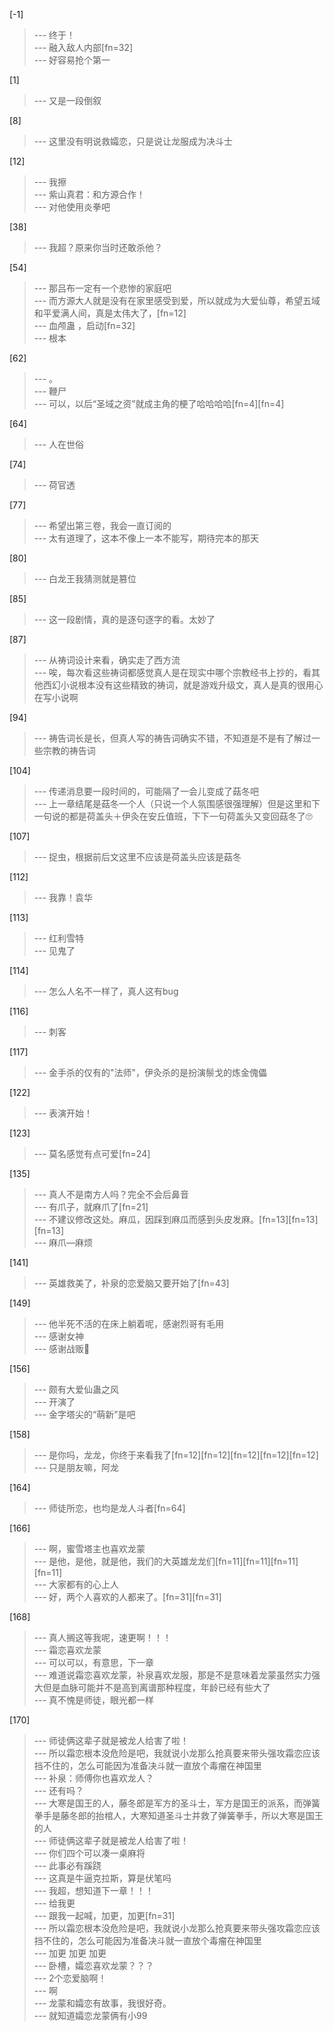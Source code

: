 
[-1] 
>--- 终于！<br>
>--- 融入敌人内部[fn=32]<br>
>--- 好容易抢个第一<br>

[1] 
>--- 又是一段倒叙<br>

[8] 
>--- 这里没有明说救孀恋，只是说让龙服成为决斗士<br>

[12] 
>--- 我擦<br>
>--- 紫山真君：和方源合作！<br>
>--- 对他使用炎拳吧<br>

[38] 
>--- 我超？原来你当时还敢杀他？<br>

[54] 
>--- 那吕布一定有一个悲惨的家庭吧<br>
>--- 而方源大人就是没有在家里感受到爱，所以就成为大爱仙尊，希望五域和平爱满人间，真是太伟大了，[fn=12]<br>
>--- 血颅蛊 ，启动[fn=32]<br>
>--- 根本<br>

[62] 
>--- 。<br>
>--- 鞭尸<br>
>--- 可以，以后“圣域之资”就成主角的梗了哈哈哈哈[fn=4][fn=4]<br>

[64] 
>--- 人在世俗<br>

[74] 
>--- 荷官透<br>

[77] 
>--- 希望出第三卷，我会一直订阅的<br>
>--- 太有道理了，这本不像上一本不能写，期待完本的那天<br>

[80] 
>--- 白龙王我猜测就是篡位<br>

[85] 
>--- 这一段剧情，真的是逐句逐字的看。太妙了<br>

[87] 
>--- 从祷词设计来看，确实走了西方流<br>
>--- 唉，每次看这些祷词都感觉真人是在现实中哪个宗教经书上抄的，看其他西幻小说根本没有这些精致的祷词，就是游戏升级文，真人是真的很用心在写小说啊<br>

[94] 
>--- 祷告词长是长，但真人写的祷告词确实不错，不知道是不是有了解过一些宗教的祷告词<br>

[104] 
>--- 传递消息要一段时间的，可能隔了一会儿变成了菇冬吧<br>
>--- 上一章结尾是菇冬一个人（只说一个人氛围感很强理解）但是这里和下一句说的都是荷盖头＋伊灸在安丘值班，下下一句荷盖头又变回菇冬了🙄<br>

[107] 
>--- 捉虫，根据前后文这里不应该是荷盖头应该是菇冬<br>

[112] 
>--- 我靠！袁华<br>

[113] 
>--- 红利雪特<br>
>--- 见鬼了<br>

[114] 
>--- 怎么人名不一样了，真人这有bug<br>

[116] 
>--- 刺客<br>

[117] 
>--- 金手杀的仅有的"法师"，伊灸杀的是扮演鬃戈的炼金傀儡<br>

[122] 
>--- 表演开始！<br>

[123] 
>--- 莫名感觉有点可爱[fn=24]<br>

[135] 
>--- 真人不是南方人吗？完全不会后鼻音<br>
>--- 有爪子，就麻爪了[fn=21]<br>
>--- 不建议修改这处。麻瓜，因踩到麻瓜而感到头皮发麻。[fn=13][fn=13][fn=13]<br>
>--- 麻爪—麻烦<br>

[141] 
>--- 英雄救美了，补泉的恋爱脑又要开始了[fn=43]<br>

[149] 
>--- 他半死不活的在床上躺着呢，感谢烈哥有毛用<br>
>--- 感谢女神<br>
>--- 感谢战贩🙏<br>

[156] 
>--- 颇有大爱仙蛊之风<br>
>--- 开演了<br>
>--- 金字塔尖的“萌新”是吧<br>

[158] 
>--- 是你吗，龙龙，你终于来看我了[fn=12][fn=12][fn=12][fn=12][fn=12]<br>
>--- 只是朋友嘛，阿龙<br>

[164] 
>--- 师徒所恋，也均是龙人斗者[fn=64]<br>

[166] 
>--- 啊，蜜雪塔主也喜欢龙蒙<br>
>--- 是他，是他，就是他，我们的大英雄龙龙们[fn=11][fn=11][fn=11][fn=11]<br>
>--- 大家都有的心上人<br>
>--- 好，两个人喜欢的人都来了。[fn=31][fn=31]<br>

[168] 
>--- 真人搁这等我呢，速更啊！！！<br>
>--- 霜恋喜欢龙蒙<br>
>--- 可以可以，有意思，下一章<br>
>--- 难道说霜恋喜欢龙蒙，补泉喜欢龙服，那是不是意味着龙蒙虽然实力强大但是血脉可能并不是高到离谱那种程度，年龄已经有些大了<br>
>--- 真不愧是师徒，眼光都一样<br>

[170] 
>--- 师徒俩这辈子就是被龙人给害了啦！<br>
>--- 所以霜恋根本没危险是吧，我就说小龙那么抢真要来带头强攻霜恋应该挡不住的，怎么可能因为准备决斗就一直放个毒瘤在神国里<br>
>--- 补泉：师傅你也喜欢龙人？<br>
>--- 还有吗？<br>
>--- 大寒是国王的人，藤冬郎是军方的圣斗士，军方是国王的派系，而弹簧拳手是藤冬郎的抬棺人，大寒知道圣斗士并救了弹簧拳手，所以大寒是国王的人<br>
>--- 师徒俩这辈子就是被龙人给害了啦！<br>
>--- 你们四个可以凑一桌麻将<br>
>--- 此事必有蹊跷<br>
>--- 这真是牛逼克拉斯，算是伏笔吗<br>
>--- 我超，想知道下一章！！！<br>
>--- 给我更<br>
>--- 跟我一起喊，加更，加更[fn=31]<br>
>--- 所以霜恋根本没危险是吧，我就说小龙那么抢真要来带头强攻霜恋应该挡不住的，怎么可能因为准备决斗就一直放个毒瘤在神国里<br>
>--- 加更 加更 加更<br>
>--- 卧槽，孀恋喜欢龙蒙？？？<br>
>--- 2个恋爱脑啊！<br>
>--- 啊<br>
>--- 龙蒙和孀恋有故事，我很好奇。<br>
>--- 就知道孀恋龙蒙俩有小99<br>
